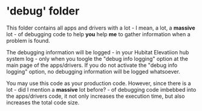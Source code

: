 # 'debug' folder

This folder contains all apps and drivers with a lot - I mean, a lot, a **massive** lot - of debugging code to help **you** help **me** to gather information when a problem is found.

The debugging information will be logged - in your Hubitat Elevatiion hub system log - only when you toogle the "debug info logging" option at the main page of the apps/drivers. If you do not activate the "debug info logging" option, no debugging information will be logged whatsoever.

You may use this code as your production code. However, since there is a lot - did I mention a **massive** lot before? - of debugging code imbebbed into the apps/drivers code, it not only increases the execution time, but also increases the total code size.
